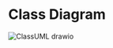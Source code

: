 
# Class Diagram
![ClassUML drawio](https://github.com/user-attachments/assets/16aa9f2f-f86b-4d30-a0a0-f6fec8ab4ab0)
